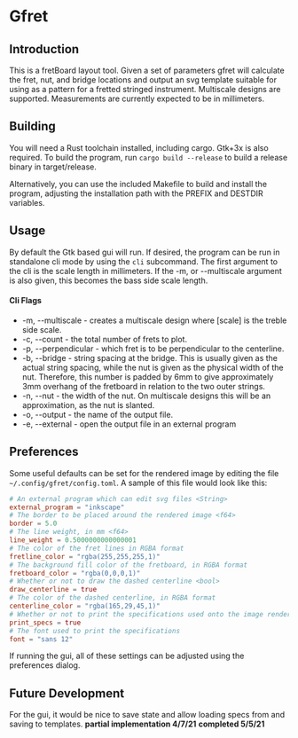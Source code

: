 # Gfret
## Introduction
This is a fretBoard layout tool. Given a set of parameters gfret will
calculate the fret, nut, and bridge locations and output an svg template suitable
for using as a pattern for a fretted stringed instrument. Multiscale designs are
supported. Measurements are currently expected to be in millimeters.
## Building
You will need a Rust toolchain installed, including cargo. Gtk+3x is also
required. To build the program, run ```cargo build --release``` to build a
release binary in target/release.

Alternatively, you can use the included Makefile to build and install the
program, adjusting the installation path with the PREFIX and DESTDIR variables.

## Usage
By default the Gtk based gui will run. If desired, the program can be run in
standalone cli mode by using the ```cli``` subcommand. The first argument to the
cli is the scale length in millimeters. If the -m, or --multiscale argument is
also given, this becomes the bass side scale length.
#### Cli Flags
* -m, --multiscale <scale> - creates a multiscale design where [scale] is
the treble side scale.
* -c, --count <count> - the total number of frets to plot.
* -p, --perpendicular <fret> - which fret is to be perpendicular to the centerline.
* -b, --bridge <spacing> - string spacing at the bridge. This is usually given as
the actual string spacing, while the nut is given as the physical width of the
nut. Therefore, this number is padded by 6mm to give approximately 3mm overhang
of the fretboard in relation to the two outer strings.
* -n, --nut <width> - the width of the nut. On multiscale designs this will be an
approximation, as the nut is slanted.
* -o, --output <file> - the name of the output file.
* -e, --external <program> - open the output file in an external program
## Preferences
Some useful defaults can be set for the rendered image by editing the file
```~/.config/gfret/config.toml```. A sample of this file would look like this:
``` Toml
# An external program which can edit svg files <String>
external_program = "inkscape"
# The border to be placed around the rendered image <f64>
border = 5.0
# The line weight, in mm <f64>
line_weight = 0.5000000000000001
# The color of the fret lines in RGBA format
fretline_color = "rgba(255,255,255,1)"
# The background fill color of the fretboard, in RGBA format
fretboard_color = "rgba(0,0,0,1)"
# Whether or not to draw the dashed centerline <bool>
draw_centerline = true
# The color of the dashed centerline, in RGBA format
centerline_color = "rgba(165,29,45,1)"
# Whether or not to print the specifications used onto the image rendering <bool>
print_specs = true
# The font used to print the specifications
font = "sans 12"
```
If running the gui, all of these settings can be adjusted using the preferences
dialog.
## Future Development
For the gui, it would be nice to save state and allow loading specs from and saving
to templates. **partial implementation 4/7/21** **completed 5/5/21**
